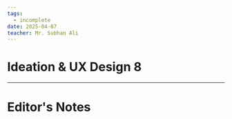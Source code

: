 ```yaml
---
tags:
  - incomplete
date: 2025-04-07
teacher: Mr. Subhan Ali
---
```

# Ideation & UX Design 8


----------------------------------------------------------------
# Editor's Notes